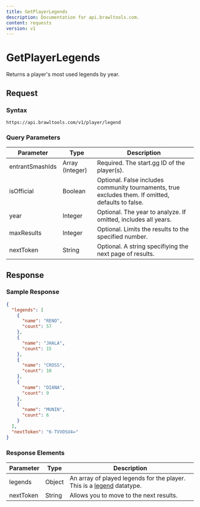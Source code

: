 ```yaml
---
title: GetPlayerLegends
description: Documentation for api.brawltools.com.
content: requests
version: v1
---
```


# GetPlayerLegends

Returns a player's most used legends by year.

## Request

### Syntax

```url
https://api.brawltools.com/v1/player/legend
```

### Query Parameters

| Parameter       | Type            | Description                                                                                        |
| --------------- | --------------- | -------------------------------------------------------------------------------------------------- |
| entrantSmashIds | Array (Integer) | Required. The start.gg ID of the player(s).                                                        |
| isOfficial      | Boolean         | Optional. False includes community tournaments, true excludes them. If omitted, defaults to false. |
| year            | Integer         | Optional. The year to analyze. If omitted, includes all years.                                     |
| maxResults      | Integer         | Optional. Limits the results to the specified number.                                              |
| nextToken       | String          | Optional. A string specifiying the next page of results.                                           |

## Response

### Sample Response

```json
{
  "legends": [
    {
      "name": "RENO",
      "count": 57
    },
    {
      "name": "JHALA",
      "count": 15
    },
    {
      "name": "CROSS",
      "count": 10
    },
    {
      "name": "DIANA",
      "count": 9
    },
    {
      "name": "MUNIN",
      "count": 6
    }
  ],
  "nextToken": "6-TVVOSU4="
}
```

### Response Elements

| Parameter | Type   | Description                                                                                                |
| --------- | ------ | ---------------------------------------------------------------------------------------------------------- |
| legends   | Object | An array of played legends for the player. This is a <a href="../../datatypes/legend">legend</a> datatype. |
| nextToken | String | Allows you to move to the next results.                                                                    |
